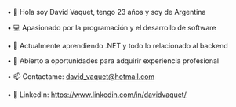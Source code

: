 • 👋 Hola soy David Vaquet, tengo 23 años y soy de Argentina 

• 💻 Apasionado por la programación y el desarrollo de software

• 🧠 Actualmente aprendiendo .NET y todo lo relacionado al backend

• 🤝 Abierto a oportunidades para adquirir experiencia profesional 

• 📫 Contactame: david_vaquet@hotmail.com

• 🔗 LinkedIn: https://www.linkedin.com/in/davidvaquet/
